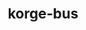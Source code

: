 ---
layout: module
title: korge-bus
category: Other
link: https://github.com/korlibs/korge-ext/tree/main/korge-bus
---